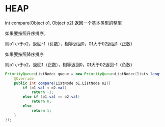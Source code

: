 # HEAP
int compare(Object o1, Object o2) 返回一个基本类型的整型

如果要按照升序排序，

则o1 小于o2，返回-1（负数），相等返回0，01大于02返回1（正数）

如果要按照降序排序

则o1 小于o2，返回1（正数），相等返回0，01大于02返回-1（负数）

```java
PriorityQueue<ListNode> queue = new PriorityQueue<ListNode>(lists.length, new Comparator<ListNode>(){
    @Override
    public int compare(ListNode o1,ListNode o2){
        if (o1.val < o2.val)
            return -1;
        else if (o1.val == o2.val)
            return 0;
        else 
            return 1;
    }
});
```

